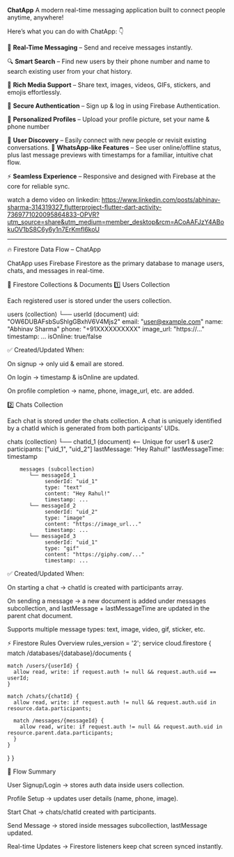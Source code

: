 **ChatApp** 
A modern real-time messaging application built to connect people anytime, anywhere!

Here’s what you can do with ChatApp: 👇

💬 **Real-Time Messaging** – Send and receive messages instantly.

🔍 **Smart Search** – Find new users by their phone number and name to search existing user from your chat history.

📸 **Rich Media Support** – Share text, images, videos, GIFs, stickers, and emojis effortlessly.

🔐 **Secure Authentication** – Sign up & log in using Firebase Authentication.

👤 **Personalized Profiles** – Upload your profile picture, set your name & phone number

👥 **User Discovery** – Easily connect with new people or revisit existing conversations.
📱 **WhatsApp-like Features** – See user online/offline status, plus last message previews with timestamps for a familiar, intuitive chat flow.

⚡ **Seamless Experience** – Responsive and designed with Firebase at the core for reliable sync.

watch a demo video on linkedin: https://www.linkedin.com/posts/abhinav-sharma-314319327_flutterproject-flutter-dart-activity-7369771020095864833-OPVR?utm_source=share&utm_medium=member_desktop&rcm=ACoAAFJzY4ABokuOV1bS8C6y6y1n7ErKmfl6koU

--------------------------------------------------------------------------------------------------------------------------------------------------------------------------------------------------------------------
 
🔥 Firestore Data Flow – ChatApp

ChatApp uses Firebase Firestore as the primary database to manage users, chats, and messages in real-time.

📂 Firestore Collections & Documents
1️⃣ Users Collection

Each registered user is stored under the users collection.

users (collection)
   └── userId (document)
        uid: "OW6DUBAFsbSuShlgGBxhV6V4Mjs2"
        email: "user@example.com"
        name: "Abhinav Sharma"
        phone: "+91XXXXXXXXXX"
        image_url: "https://..."
        timestamp: ...
        isOnline: true/false


✅ Created/Updated When:

On signup → only uid & email are stored.

On login → timestamp & isOnline are updated.

On profile completion → name, phone, image_url, etc. are added.

2️⃣ Chats Collection

Each chat is stored under the chats collection. A chat is uniquely identified by a chatId which is generated from both participants’ UIDs.

chats (collection)
   └── chatId_1 (document)   <-- Unique for user1 & user2
        participants: ["uid_1", "uid_2"]
        lastMessage: "Hey Rahul!"
        lastMessageTime: timestamp

        messages (subcollection)
           └── messageId_1
                senderId: "uid_1"
                type: "text"
                content: "Hey Rahul!"
                timestamp: ...
           └── messageId_2
                senderId: "uid_2"
                type: "image"
                content: "https://image_url..."
                timestamp: ...
           └── messageId_3
                senderId: "uid_1"
                type: "gif"
                content: "https://giphy.com/..."
                timestamp: ...


✅ Created/Updated When:

On starting a chat → chatId is created with participants array.

On sending a message → a new document is added under messages subcollection, and lastMessage + lastMessageTime are updated in the parent chat document.

Supports multiple message types: text, image, video, gif, sticker, etc.

⚡ Firestore Rules Overview
rules_version = '2';
service cloud.firestore {
  match /databases/{database}/documents {
    
    match /users/{userId} {
      allow read, write: if request.auth != null && request.auth.uid == userId;
    }

    match /chats/{chatId} {
      allow read, write: if request.auth != null && request.auth.uid in resource.data.participants;
      
      match /messages/{messageId} {
        allow read, write: if request.auth != null && request.auth.uid in resource.parent.data.participants;
      }
    }
  }
}

🔄 Flow Summary

User Signup/Login → stores auth data inside users collection.

Profile Setup → updates user details (name, phone, image).

Start Chat → chats/chatId created with participants.

Send Message → stored inside messages subcollection, lastMessage updated.

Real-time Updates → Firestore listeners keep chat screen synced instantly.
